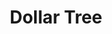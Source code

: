 ---
title: "Dollar Tree"
url: /escondido/dollar-tree-east-pennsylvania-avenue/
shop: variety store
---
